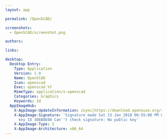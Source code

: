 ```yaml
---
layout: app

permalink: /OpenSCAD/

screenshots:
  - OpenSCAD/screenshot.png

authors:

links:

desktop:
  Desktop Entry:
    Type: Application
    Version: 1.0
    Name: OpenSCAD
    Icon: openscad
    Exec: openscad %f
    MimeType: application/x-openscad
    Categories: Graphics
    Keywords: 3d
  AppImageHub:
    X-AppImage-UpdateInformation: zsync|https://download.opensuse.org/repositories/home:/t-paul/AppImage/OpenSCAD-Branch-InputDriver-latest-x86_64.AppImage.zsync
    X-AppImage-Signature: 'Signature made Sat 13 Jan 2018 06:55:00 PM UTC using RSA
      key ID 30EB8E08 Can''t check signature: No public key'
    X-AppImage-Type: 2
    X-AppImage-Architecture: x86_64
---
```

